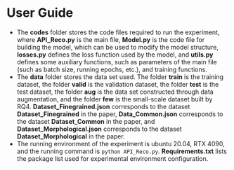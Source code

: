 # User Guide

- The **codes** folder stores the code files required to run the experiment, where **API_Reco.py** is the main file, **Model.py** is the code file for building the model, which can be used to modify the model structure, **losses.py** defines the loss function used by the model, and **utils.py** defines some auxiliary functions, such as parameters of the main file (such as batch size, running epochs, etc.), and training functions.
- The **data** folder stores the data set used. The folder **train** is the training dataset, the folder **valid** is the validation dataset, the folder **test** is the test dataset, the folder **aug** is the data set constructed through data augmentation, and the folder **few** is the small-scale dataset built by RQ4. **Dataset_Finegrained.json** corresponds to the dataset **Dataset_Finegrained** in the paper, **Data_Common.json** corresponds to the dataset **Dataset_Common** in the paper, and **Dataset_Morphological.json** corresponds to the dataset **Dataset_Morphological** in the paper.   
- The running environment of the experiment is ubuntu 20.04, RTX 4090, and the running command is ``python API_Reco.py``. **Requirements.txt** lists the package list used for experimental environment configuration.

